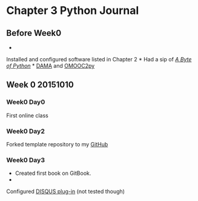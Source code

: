 # Chapter 3 Python Journal


## Before Week0
* 
Installed and configured software listed in Chapter 2
* 
Had a sip of [*A Byte of Python*](http://woodpecker.org.cn/abyteofpython_cn/chinese/)
* 
 [DAMA](http://zoomquiet.io) and [OMOOC2py](https://github.com/OpenMindClub/OMOOC2py)


## Week 0 20151010


### Week0 Day0
First online class


### Week0 Day2
Forked template repository to my [GitHub](https://github.com/shuliw)


### Week0 Day3
* Created first book on GitBook.
* 
Configured [DISQUS plug-in](https://disqus.com/) (not tested though)